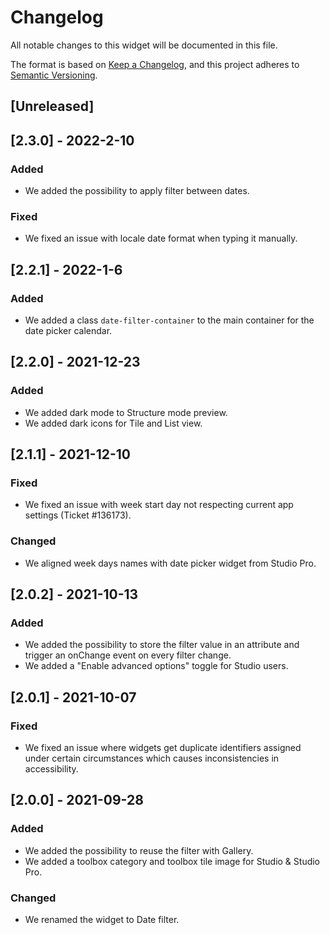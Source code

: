 # Changelog
All notable changes to this widget will be documented in this file.

The format is based on [Keep a Changelog](https://keepachangelog.com/en/1.0.0/), and this project adheres to [Semantic Versioning](https://semver.org/spec/v2.0.0.html).

## [Unreleased]

## [2.3.0] - 2022-2-10

### Added
- We added the possibility to apply filter between dates.

### Fixed
- We fixed an issue with locale date format when typing it manually.

## [2.2.1] - 2022-1-6

### Added
- We added a class `date-filter-container` to the main container for the date picker calendar.

## [2.2.0] - 2021-12-23

### Added
- We added dark mode to Structure mode preview.
- We added dark icons for Tile and List view.

## [2.1.1] - 2021-12-10

### Fixed
- We fixed an issue with week start day not respecting current app settings (Ticket #136173).

### Changed
- We aligned week days names with date picker widget from Studio Pro.

## [2.0.2] - 2021-10-13

### Added
- We added the possibility to store the filter value in an attribute and trigger an onChange event on every filter change.
- We added a "Enable advanced options" toggle for Studio users.

## [2.0.1] - 2021-10-07

### Fixed
- We fixed an issue where widgets get duplicate identifiers assigned under certain circumstances which causes inconsistencies in accessibility.

## [2.0.0] - 2021-09-28

### Added
- We added the possibility to reuse the filter with Gallery.
- We added a toolbox category and toolbox tile image for Studio & Studio Pro.

### Changed
- We renamed the widget to Date filter.

